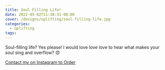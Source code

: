 ```yaml
---
title: Soul Filling Life!
date: 2022-05-02T11:38:31-08:00
cover: /designs/uplifting/soul-filling-life.jpg
categories:
  - uplifting
tags:
---
```


Soul-filling life? Yes please!
I would love love love to hear what makes your soul sing and overflow? 😍

<!--more-->
[Contact my on Instagram to Order](https://www.instagram.com/p/CdEeRNQvXPH/)
